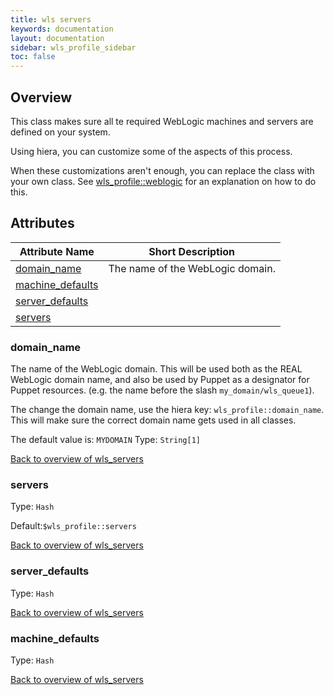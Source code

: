 ```yaml
---
title: wls servers
keywords: documentation
layout: documentation
sidebar: wls_profile_sidebar
toc: false
---
```

## Overview

This class makes sure all te required WebLogic machines and servers are defined on your system.

Using hiera, you can customize some of the aspects of this process.

When these customizations aren't enough, you can replace the class with your own class. See [wls_profile::weblogic](./weblogic.html) for an explanation on how to do this.





## Attributes



Attribute Name                                    | Short Description                |
------------------------------------------------- | -------------------------------- |
[domain_name](#wls_servers_domain_name)           | The name of the WebLogic domain. |
[machine_defaults](#wls_servers_machine_defaults) |                                  |
[server_defaults](#wls_servers_server_defaults)   |                                  |
[servers](#wls_servers_servers)                   |                                  |




### domain_name<a name='wls_servers_domain_name'>

The name of the WebLogic domain. This will be used both as the REAL WebLogic domain name, and also be used by Puppet as a designator for Puppet resources. (e.g. the name before the slash `my_domain/wls_queue1`).

The change the domain name, use the hiera key: `wls_profile::domain_name`. This will make sure the correct domain name gets used in all classes.

The default value is: `MYDOMAIN`
Type: `String[1]`


[Back to overview of wls_servers](#attributes)

### servers<a name='wls_servers_servers'>


Type: `Hash`

Default:`$wls_profile::servers`

[Back to overview of wls_servers](#attributes)

### server_defaults<a name='wls_servers_server_defaults'>


Type: `Hash`


[Back to overview of wls_servers](#attributes)

### machine_defaults<a name='wls_servers_machine_defaults'>


Type: `Hash`


[Back to overview of wls_servers](#attributes)

